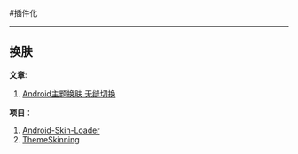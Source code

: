 #插件化

---

## 换肤

**文章**: 

1. [Android主题换肤 无缝切换](https://www.jianshu.com/p/af7c0585dd5b)

**项目**：

1. [Android-Skin-Loader](https://github.com/fengjundev/Android-Skin-Loader/issues)
2. [ThemeSkinning](https://github.com/burgessjp/ThemeSkinning)